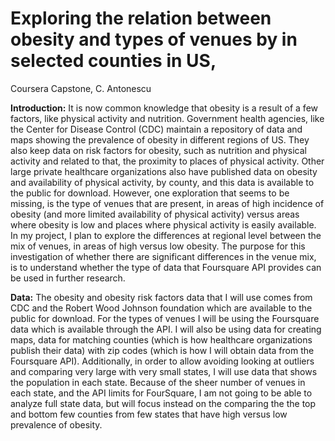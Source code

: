 
# **Exploring the relation between obesity and types of venues by in selected counties in US**, 
Coursera Capstone, 
C. Antonescu

**Introduction:**
It is now common knowledge that obesity is a result of a few factors, like physical activity and nutrition. Government health agencies, like the Center for Disease Control (CDC) maintain a repository of data and maps showing the prevalence of obesity in different regions of US. They also keep data on risk factors for obesity, such as nutrition and physical activity and related to that, the proximity to places of physical activity. Other large private healthcare organizations also have published data on obesity and availability of physical activity, by county, and this data is available to the public for download. However, one exploration that seems to be missing, is the type of venues that are present, in areas of high incidence of obesity (and more limited availability of physical activity) versus areas where obesity is low and places where physical activity is easily available. In my project, I plan to explore the differences at regional level between the mix of venues, in areas of high versus low obesity.  The purpose for this investigation of whether there are significant differences in the venue mix,  is to understand whether the type of data that Foursquare API provides can be used in further research.

**Data:**
The obesity and obesity risk factors data that I will use comes from CDC and the Robert Wood Johnson foundation which are available to the public for download.  For the types of venues I will be using the Foursquare data which is available through the API. I will also be using data for  creating maps, data for matching counties (which is how healthcare organizations publish their data) with zip codes (which is how I will obtain data from the Foursquare API). Additionally, in order to allow avoiding looking at outliers and comparing very large with very small states, I will use data that shows the population in each state. Because of the sheer number of venues in each state, and the API limits for FourSquare, I am not going to be able to analyze full state data, but will focus instead on the comparing the the top and bottom few counties from few states that have high versus low prevalence of obesity. 


